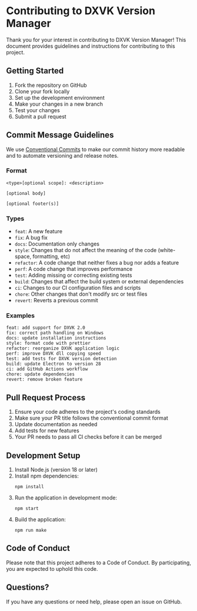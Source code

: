 # Contributing to DXVK Version Manager

Thank you for your interest in contributing to DXVK Version Manager! This document provides guidelines and instructions for contributing to this project.

## Getting Started

1. Fork the repository on GitHub
2. Clone your fork locally
3. Set up the development environment
4. Make your changes in a new branch
5. Test your changes
6. Submit a pull request

## Commit Message Guidelines

We use [Conventional Commits](https://www.conventionalcommits.org/) to make our commit history more readable and to automate versioning and release notes.

### Format

```
<type>[optional scope]: <description>

[optional body]

[optional footer(s)]
```

### Types

- `feat`: A new feature
- `fix`: A bug fix
- `docs`: Documentation only changes
- `style`: Changes that do not affect the meaning of the code (white-space, formatting, etc)
- `refactor`: A code change that neither fixes a bug nor adds a feature
- `perf`: A code change that improves performance
- `test`: Adding missing or correcting existing tests
- `build`: Changes that affect the build system or external dependencies
- `ci`: Changes to our CI configuration files and scripts
- `chore`: Other changes that don't modify src or test files
- `revert`: Reverts a previous commit

### Examples

```
feat: add support for DXVK 2.0
fix: correct path handling on Windows
docs: update installation instructions
style: format code with prettier
refactor: reorganize DXVK application logic
perf: improve DXVK dll copying speed
test: add tests for DXVK version detection
build: update Electron to version 28
ci: add GitHub Actions workflow
chore: update dependencies
revert: remove broken feature
```

## Pull Request Process

1. Ensure your code adheres to the project's coding standards
2. Make sure your PR title follows the conventional commit format
3. Update documentation as needed
4. Add tests for new features
5. Your PR needs to pass all CI checks before it can be merged

## Development Setup

1. Install Node.js (version 18 or later)
2. Install npm dependencies:
   ```
   npm install
   ```
3. Run the application in development mode:
   ```
   npm start
   ```
4. Build the application:
   ```
   npm run make
   ```

## Code of Conduct

Please note that this project adheres to a Code of Conduct. By participating, you are expected to uphold this code.

## Questions?

If you have any questions or need help, please open an issue on GitHub. 